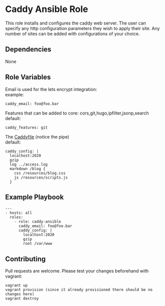 Caddy Ansible Role
=========

This role installs and configures the caddy web server. The user can specify any http configuration parameters they wish to apply their site. Any number of sites can be added with configurations of your choice.

Dependencies
------------
None

Role Variables
--------------

Email is used for the lets encrypt integration:<br>
example:
```
caddy_email: foo@foo.bar
```
Features that can be added to core: cors,git,hugo,ipfilter,jsonp,search<br>
default:
```
caddy_features: git
```
The [Caddyfile](https://caddyserver.com/docs/caddyfile) (notice the pipe)<br>
default:
```
caddy_config: |
  localhost:2020
  gzip
  log ../access.log
  markdown /blog {
    css /resources/blog.css
    js /resources/scripts.js
  }
```

Example Playbook
----------------
```
---
- hosts: all
  roles:
    - role: caddy-ansible
      caddy_email: foo@foo.bar
      caddy_config: |
        localhost:2020
        gzip
        root /var/www
```

Contributing
------------
Pull requests are welcome. Please test your changes beforehand with vagrant:
```
vagrant up
vagrant provision (since it already provisioned there should be no changes here)
vagrant destroy
```
